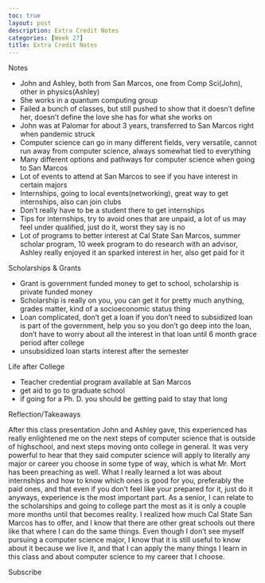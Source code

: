 ```yaml
---
toc: true
layout: post
description: Extra Credit Notes
categories: [Week 27]
title: Extra Credit Notes
---
```


Notes
- John and Ashley, both from San Marcos, one from Comp Sci(John), other in physics(Ashley)
- She works in a quantum computing group
- Failed a bunch of classes, but still pushed to show that it doesn’t define her, doesn’t define the love she has for what she works on
- John was at Palomar for about 3 years, transferred to San Marcos right when pandemic struck
- Computer science can go in many different fields, very versatile, cannot run away from computer science, always somewhat tied to everything
- Many different options and pathways for computer science when going to San Marcos
- Lot of events to attend at San Marcos to see if you have interest in certain majors
- Internships, going to local events(networking), great way to get internships, also can join clubs
- Don’t really have to be a student there to get internships
- Tips for internships, try to avoid ones that are unpaid, a lot of us may feel under qualified, just do it, worst they say is no
- Lot of programs to better interest at Cal State San Marcos, summer scholar program, 10 week program to do research with an advisor, Ashley really enjoyed it an sparked interest in her, also get paid for it

Scholarships & Grants

- Grant is government funded money to get to school, scholarship is private funded money
- Scholarship is really on you, you can get it for pretty much anything, grades matter, kind of a socioeconomic status thing
- Loan complicated, don’t get a loan if you don’t need to
subsidized loan is part of the government, help you so you don’t go deep into the loan, don’t have to worry about all the interest in that loan until 6 month grace period after college
- unsubsidized loan starts interest after the semester

Life after College

- Teacher credential program available at San Marcos
- get aid to go to graduate school
- if going for a Ph. D. you should be getting paid to stay that long

Reflection/Takeaways

After this class presentation John and Ashley gave, this experienced has really enlightened me on the next steps of computer science that is outside of highschool, and next steps moving onto college in general. It was very powerful to hear that they said computer science will apply to literally any major or career you choose in some type of way, which is what Mr. Mort has been preaching as well. What I really learned a lot was about internships and how to know which ones is good for you, preferably the paid ones, and that even if you don’t feel like your prepared for it, just do it anyways, experience is the most important part. As a senior, I can relate to the scholarships and going to college part the most as it is only a couple more months until that becomes reality. I realized how much Cal State San Marcos has to offer, and I know that there are other great schools out there like that where I can do the same things. Even though I don’t see myself pursuing a computer science major, I know that it is still useful to know about it because we live it, and that I can apply the many things I learn in this class and about computer science to my career that I choose.

Subscribe

